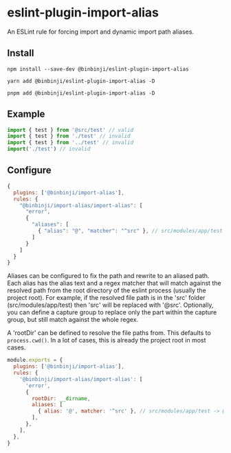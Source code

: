 # eslint-plugin-import-alias

An ESLint rule for forcing import and dynamic import path aliases.

## Install

```shell
npm install --save-dev @binbinji/eslint-plugin-import-alias

yarn add @binbinji/eslint-plugin-import-alias -D

pnpm add @binbinji/eslint-plugin-import-alias -D
```

## Example

```javascript
import { test } from '@src/test' // valid
import { test } from './test' // invalid
import { test } from '../test' // invalid
import('./test') // invalid
```

## Configure

```javascript
{
  plugins: ['@binbinji/import-alias'],
  rules: {
    "@binbinji/import-alias/import-alias": [
      "error",
      {
        "aliases": [
          { "alias": "@", "matcher": "^src" }, // src/modules/app/test -> @/modules/app/test
        ]
      }
    ]
  }
}
```

Aliases can be configured to fix the path and rewrite to an aliased path. Each alias has the alias text and a regex matcher that will match against the resolved path from the root directory of the eslint process (usually the project root). For example, if the resolved file path is in the 'src' folder (src/modules/app/test) then 'src' will be replaced with '@src'.
Optionally, you can define a capture group to replace only the part within the capture group, but still match against the whole regex.

A 'rootDir' can be defined to resolve the file paths from. This defaults to `process.cwd()`. In a lot of cases, this is already the project root in most cases.

```javascript
module.exports = {
  plugins: ['@binbinji/import-alias'],
  rules: {
    '@binbinji/import-alias/import-alias': [
      'error',
      {
        rootDir: __dirname,
        aliases: [
          { alias: '@', matcher: '^src' }, // src/modules/app/test -> @/modules/app/test
        ],
      },
    ],
  },
}
```

